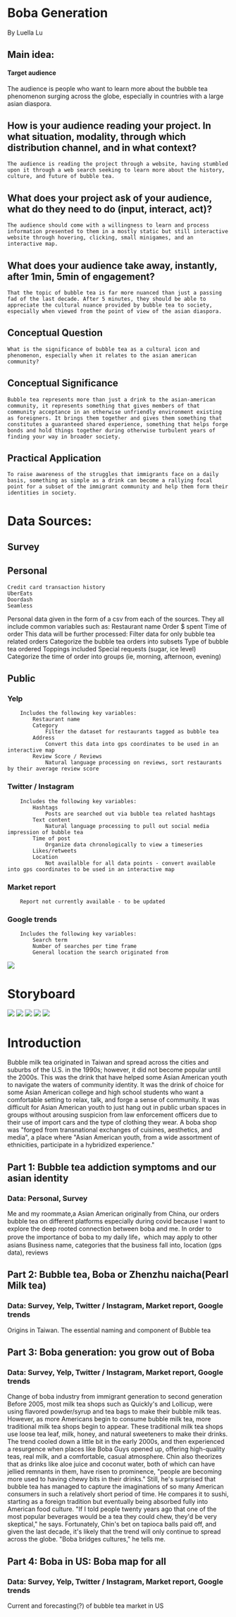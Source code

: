# Boba Generation
By Luella Lu

## Main idea:
#### Target audience
The audience is people who want to learn more about the bubble tea phenomenon surging across the globe, especially in countries with a large asian diaspora.
## How is your audience reading your project. In what situation, modality, through which distribution channel, and in what context?
	The audience is reading the project through a website, having stumbled upon it through a web search seeking to learn more about the history, culture, and future of bubble tea.
## What does your project ask of your audience, what do they need to do (input, interact, act)?
	The audience should come with a willingness to learn and process information presented to them in a mostly static but still interactive website through hovering, clicking, small minigames, and an interactive map.
## What does your audience take away, instantly, after 1min, 5min of engagement?
	That the topic of bubble tea is far more nuanced than just a passing fad of the last decade. After 5 minutes, they should be able to appreciate the cultural nuance provided by bubble tea to society, especially when viewed from the point of view of the asian diaspora. 
## Conceptual Question
	What is the significance of bubble tea as a cultural icon and phenomenon, especially when it relates to the asian american community? 
## Conceptual Significance
	Bubble tea represents more than just a drink to the asian-american community, it represents something that gives members of that community acceptance in an otherwise unfriendly environment existing as foreigners. It brings them together and gives them something that constitutes a guaranteed shared experience, something that helps forge bonds and hold things together during otherwise turbulent years of finding your way in broader society.
## Practical Application 
	To raise awareness of the struggles that immigrants face on a daily basis, something as simple as a drink can become a rallying focal point for a subset of the immigrant community and help them form their identities in society. 
 
# Data Sources:
## Survey 
## Personal
	Credit card transaction history
	UberEats
	Doordash
	Seamless
Personal data given in the form of a csv from each of the sources. 
They all include common variables such as:
	Restaurant name
	Order
	$ spent
	Time of order
This data will be further processed:
	Filter data for only bubble tea related orders
	Categorize the bubble tea orders into subsets 
		Type of bubble tea ordered
		Toppings included
		Special requests (sugar, ice level)
	Categorize the time of order into groups (ie, morning, afternoon, evening)
	
## Public
### Yelp
		Includes the following key variables:
			Restaurant name 
			Category
				Filter the dataset for restaurants tagged as bubble tea
			Address
				Convert this data into gps coordinates to be used in an interactive map
			Review Score / Reviews
				Natural language processing on reviews, sort restaurants by their average review score
### Twitter / Instagram
		Includes the following key variables:
			Hashtags
				Posts are searched out via bubble tea related hashtags
			Text content
				Natural language processing to pull out social media impression of bubble tea
			Time of post
				Organize data chronologically to view a timeseries
			Likes/retweets
			Location
				Not availalble for all data points - convert available into gps coordinates to be used in an interactive map
### Market report
		Report not currently available - to be updated
### Google trends
		Includes the following key variables:
			Search term
			Number of searches per time frame 
			General location the search originated from				
![](dataFlow.png)

# Storyboard
![](Storyboard-0.png)
![](Storyboard-1.png)
![](Storyboard-2.png)
![](Storyboard-3.png)
![](Storyboard-4.png)
# Introduction
Bubble milk tea originated in Taiwan and spread across the cities and suburbs of the U.S. in the 1990s; however, it did not become popular until the 2000s. This was the drink that have helped some Asian American youth to navigate the waters of community identity. It was the drink of choice for some Asian American college and high school students who want a comfortable setting to relax, talk, and forge a sense of community. It was difficult for Asian American youth to just hang out in public urban spaces in groups without arousing suspicion from law enforcement officers due to their use of import cars and the type of clothing they wear. A boba shop was "forged from transnational exchanges of cuisines, aesthetics, and media", a place where "Asian American youth, from a wide assortment of ethnicities, participate in a hybridized experience."
 
## Part 1: Bubble tea addiction symptoms and our asian identity
### Data: Personal, Survey

Me and my roommate,a Asian American originally from China, our orders bubble tea on different platforms especially during covid because I want to explore the deep rooted connection between boba and me. In order to prove the importance of boba to my daily life，which may apply to other asians
Business name, categories that the business fall into, location (gps data), reviews

## Part 2: Bubble tea, Boba or Zhenzhu naicha(Pearl Milk tea)
### Data: Survey, Yelp, Twitter / Instagram, Market report, Google trends	
Origins in  Taiwan. The essential naming and component of Bubble tea


## Part 3: Boba generation: you grow out of Boba
### Data: Survey, Yelp, Twitter / Instagram, Market report, Google trends	

Change of boba industry from immigrant generation to second generation 
Before 2005, most milk tea shops such as Quickly's and Lollicup, were using flavored powder/syrup and tea bags to make their bubble milk teas. However, as more Americans begin to consume bubble milk tea, more traditional milk tea shops begin to appear. These traditional milk tea shops use loose tea leaf, milk, honey, and natural sweeteners to make their drinks. 
The trend cooled down a little bit in the early 2000s, and then experienced a resurgence when places like Boba Guys opened up, offering high-quality teas, real milk, and a comfortable, casual atmosphere. Chin also theorizes that as drinks like aloe juice and coconut water, both of which can have jellied remnants in them, have risen to prominence, "people are becoming more used to having chewy bits in their drinks."
Still, he's surprised that bubble tea has managed to capture the imaginations of so many American consumers in such a relatively short period of time. He compares it to sushi, starting as a foreign tradition but eventually being absorbed fully into American food culture. "If I told people twenty years ago that one of the most popular beverages would be a tea they could chew, they'd be very skeptical," he says. Fortunately, Chin's bet on tapioca balls paid off, and given the last decade, it's likely that the trend will only continue to spread across the globe. "Boba bridges cultures," he tells me.
 
## Part 4: Boba in US: Boba map for all
### Data: Survey, Yelp, Twitter / Instagram, Market report, Google trends
Current and forecasting(?) of bubble tea market in US

